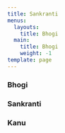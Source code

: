 ```yaml
---
title: Sankranti
menus:
  layouts:
    title: Bhogi
  main:
    title: Bhogi
    weight: -1
template: page
---
```

### **Bhogi**



### **Sankranti**



### **Kanu**
